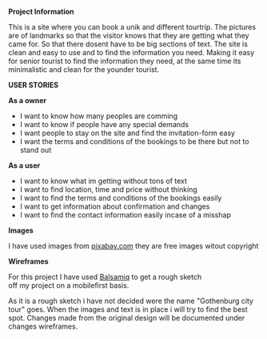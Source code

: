 **Project Information**

This is a site where you can book a unik and different tourtrip. 
The pictures are of landmarks so that the visitor knows that they are getting what they came for.
So that there dosent have to be big sections of text.
The site is clean and easy to  use and to find the information you need.
Making it easy for senior tourist to find the information they need, at the 
same time its minimalistic and clean for the younder tourist.


**USER STORIES**

**As a owner**

* I want to know how many peoples are comming
* I want to know if people have any special demands
* I want people to stay on the site and find the invitation-form easy
* I want the terms and conditions of the bookings to be there but not to stand out

**As a user**

* I want to know what im getting without tons of text
* I want to find location, time and price without thinking
* I want to find the terms and conditions of the bookings easily
* I want to get information about confirmation and changes
* I want to find the contact information easily incase of a misshap



**Images**

I have used images from [pixabay.com](http://www.pixabay.com)
they are free images witout copyright

**Wireframes**

For this project I have used [Balsamiq](https://balsamiq.com/wireframes/) to get a rough sketch  
off my project on a mobilefirst basis. 

As it is a rough sketch i have not decided were the name "Gothenburg city tour" goes.
When the images and text is in place i will try to find the best spot. 
Changes made from the original design will be documented under changes wireframes.
